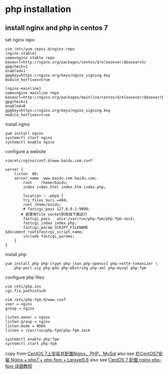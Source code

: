 # php installation

## install nginx and php in centos 7

set nginx repo
```shell
vim /etc/yum.repos.d/nginx.repo
[nginx-stable]
name=nginx stable repo
baseurl=http://nginx.org/packages/centos/$releasever/$basearch/
gpgcheck=1
enabled=1
gpgkey=https://nginx.org/keys/nginx_signing.key
module_hotfixes=true

[nginx-mainline]
name=nginx mainline repo
baseurl=http://nginx.org/packages/mainline/centos/$releasever/$basearch/
gpgcheck=1
enabled=0
gpgkey=https://nginx.org/keys/nginx_signing.key
module_hotfixes=true
```

install nginx
``` shell
yum install nginx
systemctl start nginx
systemctl enable nginx
```

configure a website
``` shell
vim/etc/nginx/conf.d/www.baidu.com.conf

server {
    listen	80;
    server_name  www.baidu.com baidu.com;
        root	/home/baidu;
        index index.html index.htm index.php;

        location ~ .php$ {
        try_files $uri =404;
        root /home/baidu;
        # fastcgi_pass 127.0.0.1:9000;
       # 若使用file socket則改成下面这行
        fastcgi_pass   unix:/var/run/php-fpm/php-fpm.sock;
        fastcgi_index index.php;
        fastcgi_param SCRIPT_FILENAME $document_root$fastcgi_script_name;
        include fastcgi_params;
    }
}
```
install php
``` shell
yum install php php-ctype php-json php-openssl php-nette-tokenizer \
    php-pecl-zip php-pdo php-mbstring php-xml php-mysql php-fpm

```
configure php files:
```shell
vim /etc/php.ini
cgi.fix_pathinfo=0

vim /etc/php-fpm.d/www.conf
user = nginx
group = nginx

listen.owner = nginx
listen.group = nginx
listen.mode = 0666
listen = /var/run/php-fpm/php-fpm.sock

systemctl enable php-fpm
systemctl start php-fpm
```
copy from [CentOS 7上安装并配置Nginx、PHP、MySql](https://zhuanlan.zhihu.com/p/121746437)
also see [於CentOS7安裝 Nginx + php7 + php-fpm + Laravel5.6](https://ivanagyro.medium.com/%E6%96%BCcentos7%E5%AE%89%E8%A3%9D-nginx-php7-php-fpm-laravel5-6-df8631681acf)
also see [CentOS 7 配置 nginx php-fpm 详细教程](https://www.cnblogs.com/ryanzheng/p/11263261.html)
